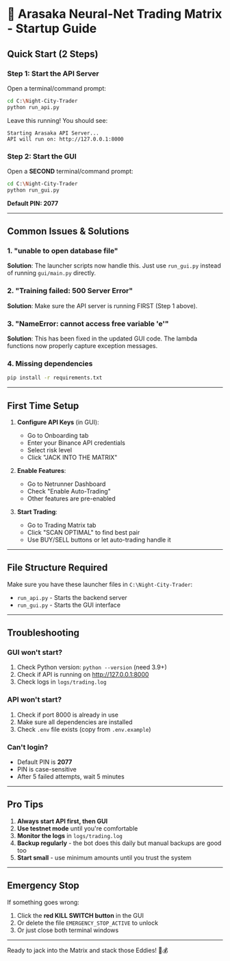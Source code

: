 # 🚀 Arasaka Neural-Net Trading Matrix - Startup Guide

## Quick Start (2 Steps)

### Step 1: Start the API Server
Open a terminal/command prompt:
```bash
cd C:\Night-City-Trader
python run_api.py
```
Leave this running! You should see:
```
Starting Arasaka API Server...
API will run on: http://127.0.0.1:8000
```

### Step 2: Start the GUI
Open a **SECOND** terminal/command prompt:
```bash
cd C:\Night-City-Trader
python run_gui.py
```

**Default PIN: 2077**

---

## Common Issues & Solutions

### 1. "unable to open database file"
**Solution**: The launcher scripts now handle this. Just use `run_gui.py` instead of running `gui/main.py` directly.

### 2. "Training failed: 500 Server Error"
**Solution**: Make sure the API server is running FIRST (Step 1 above).

### 3. "NameError: cannot access free variable 'e'"
**Solution**: This has been fixed in the updated GUI code. The lambda functions now properly capture exception messages.

### 4. Missing dependencies
```bash
pip install -r requirements.txt
```

---

## First Time Setup

1. **Configure API Keys** (in GUI):
   - Go to Onboarding tab
   - Enter your Binance API credentials
   - Select risk level
   - Click "JACK INTO THE MATRIX"

2. **Enable Features**:
   - Go to Netrunner Dashboard
   - Check "Enable Auto-Trading"
   - Other features are pre-enabled

3. **Start Trading**:
   - Go to Trading Matrix tab
   - Click "SCAN OPTIMAL" to find best pair
   - Use BUY/SELL buttons or let auto-trading handle it

---

## File Structure Required

Make sure you have these launcher files in `C:\Night-City-Trader`:
- `run_api.py` - Starts the backend server
- `run_gui.py` - Starts the GUI interface

---

## Troubleshooting

### GUI won't start?
1. Check Python version: `python --version` (need 3.9+)
2. Check if API is running on http://127.0.0.1:8000
3. Check logs in `logs/trading.log`

### API won't start?
1. Check if port 8000 is already in use
2. Make sure all dependencies are installed
3. Check `.env` file exists (copy from `.env.example`)

### Can't login?
- Default PIN is **2077**
- PIN is case-sensitive
- After 5 failed attempts, wait 5 minutes

---

## Pro Tips

1. **Always start API first, then GUI**
2. **Use testnet mode** until you're comfortable
3. **Monitor the logs** in `logs/trading.log`
4. **Backup regularly** - the bot does this daily but manual backups are good too
5. **Start small** - use minimum amounts until you trust the system

---

## Emergency Stop

If something goes wrong:
1. Click the **red KILL SWITCH button** in the GUI
2. Or delete the file `EMERGENCY_STOP_ACTIVE` to unlock
3. Or just close both terminal windows

---

Ready to jack into the Matrix and stack those Eddies! 🤖💰